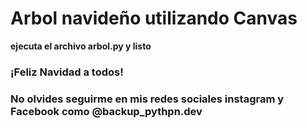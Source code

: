 


# Arbol  navideño utilizando Canvas

**ejecuta el archivo arbol.py y listo**


### ¡Feliz Navidad a todos!


### No olvides seguirme en mis redes sociales instagram y Facebook como @backup_pythpn.dev